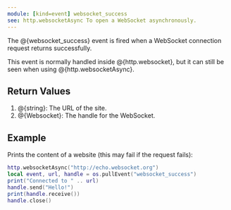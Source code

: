 ```yaml
---
module: [kind=event] websocket_success
see: http.websocketAsync To open a WebSocket asynchronously.
---
```


The @{websocket_success} event is fired when a WebSocket connection request returns successfully.

This event is normally handled inside @{http.websocket}, but it can still be seen when using @{http.websocketAsync}.

## Return Values
1. @{string}: The URL of the site.
2. @{Websocket}: The handle for the WebSocket.

## Example
Prints the content of a website (this may fail if the request fails):
```lua
http.websocketAsync("http://echo.websocket.org")
local event, url, handle = os.pullEvent("websocket_success")
print("Connected to " .. url)
handle.send("Hello!")
print(handle.receive())
handle.close()
```
